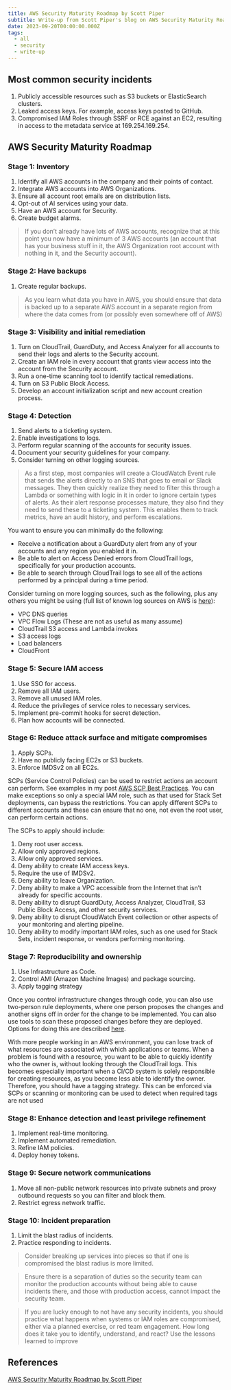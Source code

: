 ```yaml
---
title: AWS Security Maturity Roadmap by Scott Piper
subtitle: Write-up from Scott Piper's blog on AWS Security Maturity Roadmap
date: 2023-09-20T00:00:00.000Z
tags:
  - all
  - security
  - write-up
---
```


## Most common security incidents

1. Publicly accessible resources such as S3 buckets or ElasticSearch clusters.
2. Leaked access keys. For example, access keys posted to GitHub.
3. Compromised IAM Roles through SSRF or RCE against an EC2, resulting in access to the metadata service at 169.254.169.254.

## AWS Security Maturity Roadmap

### Stage 1: Inventory

1. Identify all AWS accounts in the company and their points of contact.
2. Integrate AWS accounts into AWS Organizations.
3. Ensure all account root emails are on distribution lists.
4. Opt-out of AI services using your data.
5. Have an AWS account for Security.
6. Create budget alarms.

> If you don’t already have lots of AWS accounts, recognize that at this point you now have a minimum of 3 AWS accounts (an account that has your business stuff in it, the AWS Organization root account with nothing in it, and the Security account).

### Stage 2: Have backups

1. Create regular backups.

> As you learn what data you have in AWS, you should ensure that data is backed up to a separate AWS account in a separate region from where the data comes from (or possibly even somewhere off of AWS)

### Stage 3: Visibility and initial remediation

1. Turn on CloudTrail, GuardDuty, and Access Analyzer for all accounts to send their logs and alerts to the Security account.
2.  Create an IAM role in every account that grants view access into the account from the Security account.
3.  Run a one-time scanning tool to identify tactical remediations.
4.  Turn on S3 Public Block Access.
5.  Develop an account initialization script and new account creation process.

### Stage 4: Detection

1. Send alerts to a ticketing system.
2. Enable investigations to logs.
3. Perform regular scanning of the accounts for security issues.
4. Document your security guidelines for your company.
5. Consider turning on other logging sources.

> As a first step, most companies will create a CloudWatch Event rule that sends the alerts directly to an SNS that goes to email or Slack messages. They then quickly realize they need to filter this through a Lambda or something with logic in it in order to ignore certain types of alerts. As their alert response processes mature, they also find they need to send these to a ticketing system. This enables them to track metrics, have an audit history, and perform escalations.

You want to ensure you can minimally do the following:

* Receive a notification about a GuardDuty alert from any of your accounts and any region you enabled it in.
* Be able to alert on Access Denied errors from CloudTrail logs, specifically for your production accounts.
* Be able to search through CloudTrail logs to see all of the actions performed by a principal during a time period.

Consider turning on more logging sources, such as the following, plus any others you might be using (full list of known log sources on AWS is [here](https://matthewdf10.medium.com/how-to-enable-logging-on-every-aws-service-in-existence-circa-2021-5b9105b87c9)):

* VPC DNS queries
* VPC Flow Logs (These are not as useful as many assume)
* CloudTrail S3 access and Lambda invokes
* S3 access logs
* Load balancers
* CloudFront

### Stage 5: Secure IAM access

1. Use SSO for access.
2. Remove all IAM users.
3. Remove all unused IAM roles.
4. Reduce the privileges of service roles to necessary services.
5. Implement pre-commit hooks for secret detection.
6. Plan how accounts will be connected.

### Stage 6: Reduce attack surface and mitigate compromises

1. Apply SCPs.
2. Have no publicly facing EC2s or S3 buckets.
3. Enforce IMDSv2 on all EC2s.

SCPs (Service Control Policies) can be used to restrict actions an account can perform. See examples in my post [AWS SCP Best Practices](https://summitroute.com/blog/2020/03/25/aws_scp_best_practices/). You can make exceptions so only a special IAM role, such as that used for Stack Set deployments, can bypass the restrictions. You can apply different SCPs to different accounts and these can ensure that no one, not even the root user, can perform certain actions.

The SCPs to apply should include:

1. Deny root user access.
2. Allow only approved regions.
3. Allow only approved services.
4. Deny ability to create IAM access keys.
5. Require the use of IMDSv2.
6. Deny ability to leave Organization.
7. Deny ability to make a VPC accessible from the Internet that isn’t already for specific accounts.
8. Deny ability to disrupt GuardDuty, Access Analyzer, CloudTrail, S3 Public Block Access, and other security services.
9. Deny ability to disrupt CloudWatch Event collection or other aspects of your monitoring and alerting pipeline.
10. Deny ability to modify important IAM roles, such as one used for Stack Sets, incident response, or vendors performing monitoring.

### Stage 7: Reproducibility and ownership

1. Use Infrastructure as Code.
2. Control AMI (Amazon Machine Images) and package sourcing.
3. Apply tagging strategy

Once you control infrastructure changes through code, you can also use two-person rule deployments, where one person proposes the changes and another signs off in order for the change to be implemented. You can also use tools to scan these proposed changes before they are deployed. Options for doing this are described [here](https://blog.christophetd.fr/shifting-cloud-security-left-scanning-infrastructure-as-code-for-security-issues/).

With more people working in an AWS environment, you can lose track of what resources are associated with which applications or teams. When a problem is found with a resource, you want to be able to quickly identify who the owner is, without looking through the CloudTrail logs. This becomes especially important when a CI/CD system is solely responsible for creating resources, as you become less able to identify the owner. Therefore, you should have a tagging strategy. This can be enforced via SCPs or scanning or monitoring can be used to detect when required tags are not used

### Stage 8: Enhance detection and least privilege refinement

1. Implement real-time monitoring.
2. Implement automated remediation.
3. Refine IAM policies.
4. Deploy honey tokens.

### Stage 9: Secure network communications

1. Move all non-public network resources into private subnets and proxy outbound requests so you can filter and block them.
2. Restrict egress network traffic.

### Stage 10: Incident preparation

1. Limit the blast radius of incidents.
2. Practice responding to incidents.

> Consider breaking up services into pieces so that if one is compromised the blast radius is more limited.

> Ensure there is a separation of duties so the security team can monitor the production accounts without being able to cause incidents there, and those with production access, cannot impact the security team.

> If you are lucky enough to not have any security incidents, you should practice what happens when systems or IAM roles are compromised, either via a planned exercise, or red team engagement. How long does it take you to identify, understand, and react? Use the lessons learned to improve

## References

[AWS Security Maturity Roadmap by Scott Piper](https://summitroute.com/downloads/aws_security_maturity_roadmap-Summit_Route.pdf)